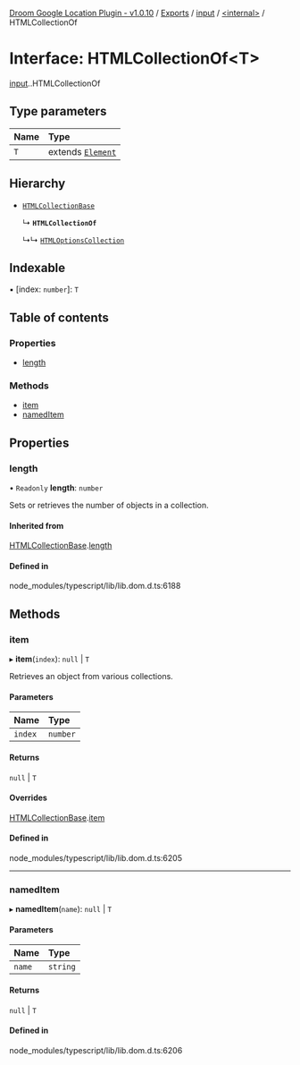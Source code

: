 [Droom Google Location Plugin - v1.0.10](../README.md) / [Exports](../modules.md) / [input](../modules/input.md) / [<internal\>](../modules/input._internal_.md) / HTMLCollectionOf

# Interface: HTMLCollectionOf<T\>

[input](../modules/input.md).[<internal>](../modules/input._internal_.md).HTMLCollectionOf

## Type parameters

| Name | Type |
| :------ | :------ |
| `T` | extends [`Element`](../modules/input._internal_.md#element) |

## Hierarchy

- [`HTMLCollectionBase`](input._internal_.HTMLCollectionBase.md)

  ↳ **`HTMLCollectionOf`**

  ↳↳ [`HTMLOptionsCollection`](input._internal_.HTMLOptionsCollection.md)

## Indexable

▪ [index: `number`]: `T`

## Table of contents

### Properties

- [length](input._internal_.HTMLCollectionOf.md#length)

### Methods

- [item](input._internal_.HTMLCollectionOf.md#item)
- [namedItem](input._internal_.HTMLCollectionOf.md#nameditem)

## Properties

### length

• `Readonly` **length**: `number`

Sets or retrieves the number of objects in a collection.

#### Inherited from

[HTMLCollectionBase](input._internal_.HTMLCollectionBase.md).[length](input._internal_.HTMLCollectionBase.md#length)

#### Defined in

node_modules/typescript/lib/lib.dom.d.ts:6188

## Methods

### item

▸ **item**(`index`): ``null`` \| `T`

Retrieves an object from various collections.

#### Parameters

| Name | Type |
| :------ | :------ |
| `index` | `number` |

#### Returns

``null`` \| `T`

#### Overrides

[HTMLCollectionBase](input._internal_.HTMLCollectionBase.md).[item](input._internal_.HTMLCollectionBase.md#item)

#### Defined in

node_modules/typescript/lib/lib.dom.d.ts:6205

___

### namedItem

▸ **namedItem**(`name`): ``null`` \| `T`

#### Parameters

| Name | Type |
| :------ | :------ |
| `name` | `string` |

#### Returns

``null`` \| `T`

#### Defined in

node_modules/typescript/lib/lib.dom.d.ts:6206
